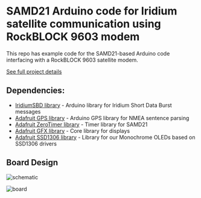 # SAMD21 Arduino code for Iridium satellite communication using RockBLOCK 9603 modem

This repo has example code for the SAMD21-based Arduino code interfacing with a RockBLOCK 9603 satellite modem.

[See full project details](https://nootropicdesign.com/projectlab/2019/09/21/arduino-satellite-communication)

## Dependencies:

* [IridiumSBD library](https://github.com/mikalhart/IridiumSBD) - Arduino library for Iridium Short Data Burst messages
* [Adafruit GPS library](https://github.com/adafruit/Adafruit_GPS) - Arduino GPS library for NMEA sentence parsing
* [Adafruit ZeroTimer library](https://github.com/adafruit/Adafruit_ZeroTimer) - Timer library for SAMD21
* [Adafruit GFX library](https://github.com/adafruit/Adafruit-GFX-Library) - Core library for displays
* [Adafruit SSD1306 library](https://github.com/adafruit/Adafruit_SSD1306) - Library for our Monochrome OLEDs based on SSD1306 drivers

## Board Design

![schematic](https://raw.githubusercontent.com/nootropicdesign/iridium-satellite-comm/master/SatelliteDevBoardSchematic.png)

![board](https://raw.githubusercontent.com/nootropicdesign/iridium-satellite-comm/master/SatelliteDevBoard.png)
